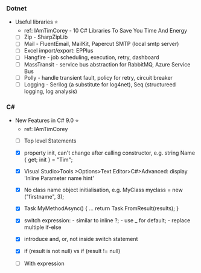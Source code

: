 ### Dotnet
- Useful libraries ⭐
  - ref: IAmTimCorey - 10 C# Libraries To Save You Time And Energy
  - [ ] Zip - SharpZipLib 
  - [ ] Mail - FluentEmail, MailKit, Papercut SMTP (local smtp server)
  - [ ] Excel import/export: EPPlus
  - [ ] Hangfire - job scheduling, execution, retry, dashboard
  - [ ] MassTransit - service bus abstraction for RabbitMQ, Azure Service Bus
  - [ ] Polly - handle transient fault, policy for retry, circuit breaker
  - [ ] Logging - Serilog (a substitute for log4net), Seq (structureed logging, log analysis)
  
### C#  
- New Features in C# 9.0 ⭐
  - ref: IAmTimCorey
  - [ ] Top level Statements
  - [x] property init, can't change after calling constructor, e.g. string Name { get; init } = "Tim";
  - [x] Visual Studio>Tools >Options>Text Editor>C#>Advanced: display 'Inline Parameter name hint'
  - [x] No class name object initialisation, e.g. MyClass myclass = new ("firstname", 3);
  - [x] Task<MyResult> MyMethodAsync() { ... return Task.FromResult(results); }
  - [x] switch expression: - similar to inline ?; - use _ for default; - replace multiple if-else
  - [x] introduce and, or, not inside switch statement
  - [x] if (result is not null) vs if (result != null)
  - [ ] With expression
  
